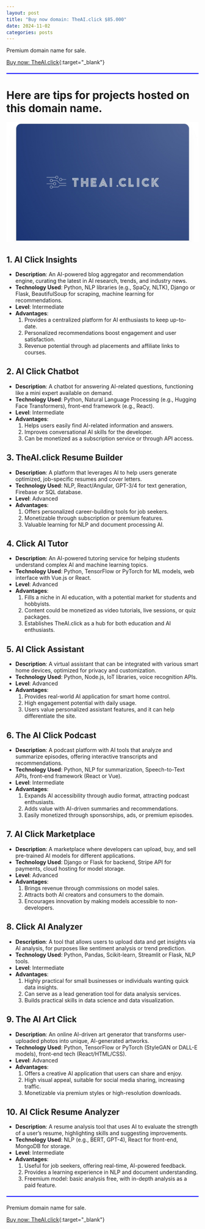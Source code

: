 ```yaml
---
layout: post
title: "Buy now domain: TheAI.click $85.000"
date: 2024-11-02
categories: posts
---
```

Premium domain name for sale.

[Buy now: TheAI.click](https://www.namecheap.com/market/buynow/theai.click/){:target="_blank"}

 <div style="height: 2px; background-color: blue; margin: 20px 0;"></div>

# Here are tips for projects hosted on this domain name.

![Alt text](/images/theaiclick-img1.jpg)
## 1. AI Click Insights
- **Description**: An AI-powered blog aggregator and recommendation engine, curating the latest in AI research, trends, and industry news.
- **Technology Used**: Python, NLP libraries (e.g., SpaCy, NLTK), Django or Flask, BeautifulSoup for scraping, machine learning for recommendations.
- **Level**: Intermediate
- **Advantages**:
  1. Provides a centralized platform for AI enthusiasts to keep up-to-date.
  2. Personalized recommendations boost engagement and user satisfaction.
  3. Revenue potential through ad placements and affiliate links to courses.

## 2. AI Click Chatbot
- **Description**: A chatbot for answering AI-related questions, functioning like a mini expert available on demand.
- **Technology Used**: Python, Natural Language Processing (e.g., Hugging Face Transformers), front-end framework (e.g., React).
- **Level**: Intermediate
- **Advantages**:
  1. Helps users easily find AI-related information and answers.
  2. Improves conversational AI skills for the developer.
  3. Can be monetized as a subscription service or through API access.

## 3. TheAI.click Resume Builder
- **Description**: A platform that leverages AI to help users generate optimized, job-specific resumes and cover letters.
- **Technology Used**: NLP, React/Angular, GPT-3/4 for text generation, Firebase or SQL database.
- **Level**: Advanced
- **Advantages**:
  1. Offers personalized career-building tools for job seekers.
  2. Monetizable through subscription or premium features.
  3. Valuable learning for NLP and document processing AI.

## 4. Click AI Tutor
- **Description**: An AI-powered tutoring service for helping students understand complex AI and machine learning topics.
- **Technology Used**: Python, TensorFlow or PyTorch for ML models, web interface with Vue.js or React.
- **Level**: Advanced
- **Advantages**:
  1. Fills a niche in AI education, with a potential market for students and hobbyists.
  2. Content could be monetized as video tutorials, live sessions, or quiz packages.
  3. Establishes TheAI.click as a hub for both education and AI enthusiasts.

## 5. AI Click Assistant
- **Description**: A virtual assistant that can be integrated with various smart home devices, optimized for privacy and customization.
- **Technology Used**: Python, Node.js, IoT libraries, voice recognition APIs.
- **Level**: Advanced
- **Advantages**:
  1. Provides real-world AI application for smart home control.
  2. High engagement potential with daily usage.
  3. Users value personalized assistant features, and it can help differentiate the site.

## 6. The AI Click Podcast
- **Description**: A podcast platform with AI tools that analyze and summarize episodes, offering interactive transcripts and recommendations.
- **Technology Used**: Python, NLP for summarization, Speech-to-Text APIs, front-end framework (React or Vue).
- **Level**: Intermediate
- **Advantages**:
  1. Expands AI accessibility through audio format, attracting podcast enthusiasts.
  2. Adds value with AI-driven summaries and recommendations.
  3. Easily monetized through sponsorships, ads, or premium episodes.

## 7. AI Click Marketplace
- **Description**: A marketplace where developers can upload, buy, and sell pre-trained AI models for different applications.
- **Technology Used**: Django or Flask for backend, Stripe API for payments, cloud hosting for model storage.
- **Level**: Advanced
- **Advantages**:
  1. Brings revenue through commissions on model sales.
  2. Attracts both AI creators and consumers to the domain.
  3. Encourages innovation by making models accessible to non-developers.

## 8. Click AI Analyzer
- **Description**: A tool that allows users to upload data and get insights via AI analysis, for purposes like sentiment analysis or trend prediction.
- **Technology Used**: Python, Pandas, Scikit-learn, Streamlit or Flask, NLP tools.
- **Level**: Intermediate
- **Advantages**:
  1. Highly practical for small businesses or individuals wanting quick data insights.
  2. Can serve as a lead generation tool for data analysis services.
  3. Builds practical skills in data science and data visualization.

## 9. The AI Art Click
- **Description**: An online AI-driven art generator that transforms user-uploaded photos into unique, AI-generated artworks.
- **Technology Used**: Python, TensorFlow or PyTorch (StyleGAN or DALL-E models), front-end tech (React/HTML/CSS).
- **Level**: Advanced
- **Advantages**:
  1. Offers a creative AI application that users can share and enjoy.
  2. High visual appeal, suitable for social media sharing, increasing traffic.
  3. Monetizable via premium styles or high-resolution downloads.

## 10. AI Click Resume Analyzer
- **Description**: A resume analysis tool that uses AI to evaluate the strength of a user’s resume, highlighting skills and suggesting improvements.
- **Technology Used**: NLP (e.g., BERT, GPT-4), React for front-end, MongoDB for storage.
- **Level**: Intermediate
- **Advantages**:
  1. Useful for job seekers, offering real-time, AI-powered feedback.
  2. Provides a learning experience in NLP and document understanding.
  3. Freemium model: basic analysis free, with in-depth analysis as a paid feature.
  
 <div style="height: 2px; background-color: blue; margin: 20px 0;"></div>

Premium domain name for sale.

[Buy now: TheAI.click](https://www.namecheap.com/market/buynow/theai.click/){:target="_blank"}